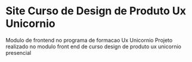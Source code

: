 # Site Curso de Design de Produto Ux Unicornio

Modulo de frontend no programa de formacao Ux Unicornio
Projeto realizado no modulo front end de curso design de produto ux unicornio presencial
